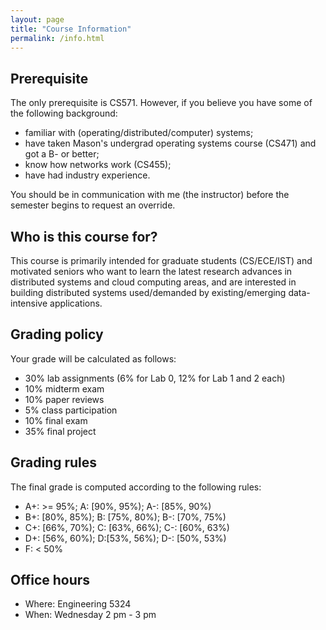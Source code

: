 ```yaml
---
layout: page
title: "Course Information"
permalink: /info.html
---
```


## Prerequisite

The only prerequisite is CS571. However, if you believe you
have some of the following background: 

* familiar with (operating/distributed/computer) systems;
* have taken Mason's undergrad operating systems course (CS471) and got a B- or better;
* know how networks work (CS455);
* have had industry experience. 

You should be in communication with me (the instructor) before
the semester begins to request an override.

## Who is this course for?

This course is primarily intended for graduate students (CS/ECE/IST)
and motivated seniors who want to learn the latest research advances
in distributed systems and cloud computing areas, and are interested
in building distributed systems used/demanded by existing/emerging
data-intensive applications.

## Grading policy

Your grade will be calculated as follows:


* 30% lab assignments (6% for Lab 0, 12% for Lab 1 and 2 each)
* 10% midterm exam
* 10% paper reviews
* 5% class participation
* 10% final exam
* 35% final project

## Grading rules

The final grade is computed according to the following rules:


* A+: >= 95%; A: \[90%, 95%); A-: \[85%, 90%)
* B+: \[80%, 85%); B: \[75%, 80%); B-: \[70%, 75%)
* C+: \[66%, 70%); C: \[63%, 66%); C-: \[60%, 63%)
* D+: \[56%, 60%); D:\[53%, 56%); D-: \[50%, 53%)
* F: < 50%

## Office hours

* Where: Engineering 5324
* When: Wednesday 2 pm - 3 pm

